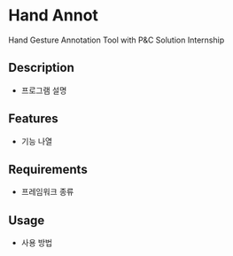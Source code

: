 # Hand Annot
Hand Gesture Annotation Tool with P&amp;C Solution Internship

## Description
* 프로그램 설명

## Features
* 기능 나열

## Requirements
* 프레임워크 종류

## Usage
* 사용 방법